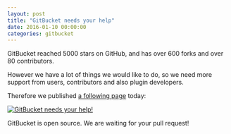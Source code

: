 ```yaml
---
layout: post
title: "GitBucket needs your help"
date: 2016-01-10 00:00:00
categories: gitbucket
---
```


GitBucket reached 5000 stars on GitHub, and has over 600 forks and over 80 contributors.

However we have a lot of things we would like to do, so we need more support from users, contributors and also plugin developers.

Therefore we published [a following page](https://gitbucket.github.io/gitbucket-news/recruit/) today:

[![GitBucket needs your help!]({{site.baseurl}}/images/gitbucket-needs-your-help/gitbucket_recruit.png)](https://gitbucket.github.io/gitbucket-news/recruit/)

GitBucket is open source. We are waiting for your pull request!
